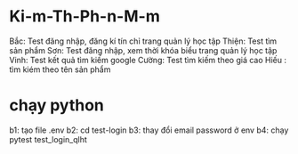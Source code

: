 # Ki-m-Th-Ph-n-M-m
Bắc: Test đăng nhập, đăng kí tín chỉ trang quản lý học tập
Thiện: Test tìm sản phẩm
Sơn: Test đăng nhập, xem thời khóa biểu trang quản lý học tập
Vinh: Test kết quả tìm kiếm google
Cường: Test tìm kiếm theo giá cao
Hiếu : tìm kiém theo tên sản phẩm


# chạy python

b1: tạo file .env
b2: cd test-login
b3: thay đổi email password ở env
b4: chạy pytest test_login_qlht
